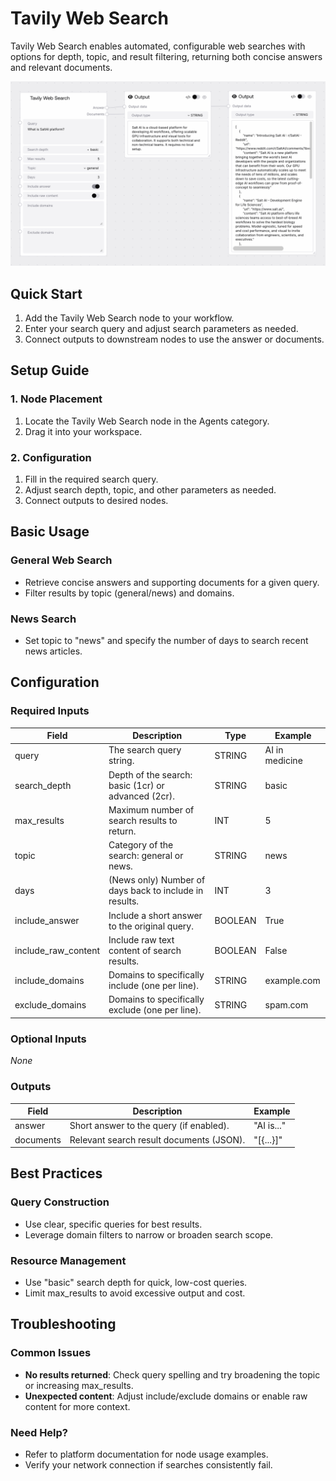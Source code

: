 # Tavily Web Search

Tavily Web Search enables automated, configurable web searches with options for depth, topic, and result filtering, returning both concise answers and relevant documents.

<img src="/images/nodes/agents/tavily-web-search.png" alt="Tavily Web Search" class="rounded-lg">

## Quick Start

1. Add the Tavily Web Search node to your workflow.
2. Enter your search query and adjust search parameters as needed.
3. Connect outputs to downstream nodes to use the answer or documents.

## Setup Guide

### 1. Node Placement
1. Locate the Tavily Web Search node in the Agents category.
2. Drag it into your workspace.

### 2. Configuration
1. Fill in the required search query.
2. Adjust search depth, topic, and other parameters as needed.
3. Connect outputs to desired nodes.

## Basic Usage

### General Web Search
* Retrieve concise answers and supporting documents for a given query.
* Filter results by topic (general/news) and domains.

### News Search
* Set topic to "news" and specify the number of days to search recent news articles.

## Configuration

### Required Inputs
| Field              | Description                                                                 | Type     | Example         |
|--------------------|-----------------------------------------------------------------------------|----------|-----------------|
| query              | The search query string.                                                    | STRING   | AI in medicine  |
| search_depth       | Depth of the search: basic (1cr) or advanced (2cr).                         | STRING   | basic           |
| max_results        | Maximum number of search results to return.                                 | INT      | 5               |
| topic              | Category of the search: general or news.                                    | STRING   | news            |
| days               | (News only) Number of days back to include in results.                      | INT      | 3               |
| include_answer     | Include a short answer to the original query.                               | BOOLEAN  | True            |
| include_raw_content| Include raw text content of search results.                                 | BOOLEAN  | False           |
| include_domains    | Domains to specifically include (one per line).                             | STRING   | example.com     |
| exclude_domains    | Domains to specifically exclude (one per line).                             | STRING   | spam.com        |

### Optional Inputs
*None*

### Outputs
| Field    | Description                                 | Example         |
|----------|---------------------------------------------|-----------------|
| answer   | Short answer to the query (if enabled).     | "AI is..."      |
| documents| Relevant search result documents (JSON).    | "[{...}]"       |

## Best Practices

### Query Construction
* Use clear, specific queries for best results.
* Leverage domain filters to narrow or broaden search scope.

### Resource Management
* Use "basic" search depth for quick, low-cost queries.
* Limit max_results to avoid excessive output and cost.

## Troubleshooting

### Common Issues
* **No results returned**: Check query spelling and try broadening the topic or increasing max_results.
* **Unexpected content**: Adjust include/exclude domains or enable raw content for more context.

### Need Help?
* Refer to platform documentation for node usage examples.
* Verify your network connection if searches consistently fail.
